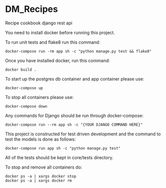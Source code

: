 # DM_Recipes
Recipe cookbook django rest api

You need to install docker before running this project.

To run unit tests and flake8 run this command:
```angular2html
docker-compose run -rm app sh -c "python manage.py test && flake8"
```

Once you have installed docker, run this command:
```
docker build .
```

To start up the postgres db container and app container please use:
```commandline
docker-compose up
```

To stop all containers please use:
```commandline
docker-compose down
```

Any commands for Django should be run through docker-compose:
```commandline
docker-compose run --rm app sh -c "{YOUR DJANGO COMMAND HERE}"
```

This project is constructed for test driven development and the command to test the models is done as follows:
```commandline
docker-compose run app sh -c "python manage.py test"
```
All of the tests should be kept in core/tests directory.

To stop and remove all containers do:
```commandline
docker ps -a | xargs docker stop
docker ps -a | xargs docker rm
```